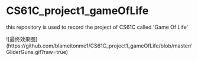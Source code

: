 # CS61C_project1_gameOfLife
<p>
  this repository is used to record the project of CS61C called 'Game Of Life'
</p>
![最终效果图]
(https://github.com/blameitonme1/CS61C_project1_gameOfLife/blob/master/GliderGuns.gif?raw=true)


